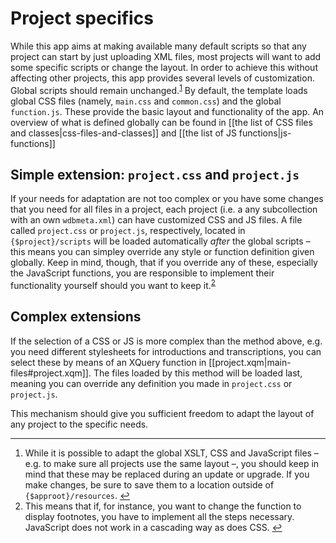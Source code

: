 # Project specifics

While this app aims at making available many default scripts so that any project can start by just uploading XML files, most projects will want to add some specific scripts or change the layout.
In order to achieve this without affecting other projects, this app provides several levels of customization.
Global scripts should remain unchanged.<sup id="a1">[1](#f1)</sup>
By default, the template loads global CSS files (namely, `main.css` and `common.css`) and the global `function.js`.
These provide the basic layout and functionality of the app. An overview of what is defined globally can be found in [[the list of CSS files and classes|css-files-and-classes]] and [[the list of JS functions|js-functions]]

## Simple extension: `project.css` and `project.js`
If your needs for adaptation are not too complex or you have some changes that you need for all files in a project, each project (i.e. a any subcollection with an own `wdbmeta.xml`) can have customized CSS and JS files.
A file called `project.css` or `project.js`, respectively, located in `{$project}/scripts` will be loaded automatically _after_ the global scripts – this means you can simpley override any style or function definition given globally.
Keep in mind, though, that if you override any of these, especially the JavaScript functions, you are responsible to implement their functionality yourself should you want to keep it.<sup id="a2">[2](#f2)</sup>

## Complex extensions
If the selection of a CSS or JS is more complex than the method above, e.g. you need different stylesheets for introductions and transcriptions, you can select these by means of an XQuery function in [[project.xqm|main-files#project.xqm]].
The files loaded by this method will be loaded last, meaning you can override any definition you made in `project.css` or `project.js`.

This mechanism should give you sufficient freedom to adapt the layout of any project to the specific needs.


---

1. <a id="f1" />While it is possible to adapt the global XSLT, CSS and JavaScript files – e.g. to make sure all projects use the same layout –, you should keep in mind that these may be replaced during an update or upgrade. If you make changes, be sure to save them to a location outside of `{$approot}/resources`. [↩](#a1)
1. <a id="f2" />This means that if, for instance, you want to change the function to display footnotes, you have to implement all the steps necessary. JavaScript does not work in a cascading way as does CSS. [↩](#a2)